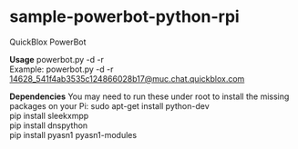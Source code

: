 sample-powerbot-python-rpi
==========================

QuickBlox PowerBot

<b>Usage</b>
powerbot.py -d -r <QuickBlox MUC room to join>
<br />
Example: powerbot.py -d -r 14628_541f4ab3535c124866028b17@muc.chat.quickblox.com

<b>Dependencies</b>
You may need to run these under root to install the missing packages on your Pi:
sudo apt-get install python-dev<br />
pip install sleekxmpp<br />
pip install dnspython<br />
pip install pyasn1 pyasn1-modules<br />




